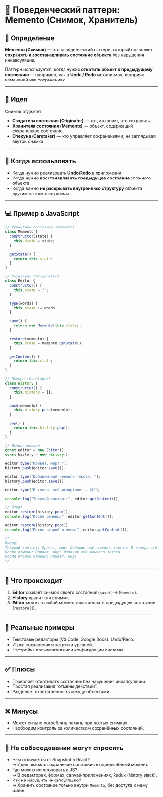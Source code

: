 # 🧾 Поведенческий паттерн: Memento (Снимок, Хранитель)

## 📌 Определение
**Memento (Снимок)** — это поведенческий паттерн, который позволяет **сохранять и восстанавливать состояние объекта** без нарушения инкапсуляции.

Паттерн используется, когда нужно **откатить объект к предыдущему состоянию** — например, как в **Undo / Redo** механизмах, историях изменений или сохранениях.

---

## 🎯 Идея
Снимок отделяет:
- **Создателя состояния (Originator)** — тот, кто знает, что сохранять.  
- **Хранителя состояния (Memento)** — объект, содержащий сохранённое состояние.  
- **Опекуна (Caretaker)** — кто управляет сохранениями, не заглядывая внутрь снимка.

---

## 🧩 Когда использовать
- Когда нужно реализовать **Undo/Redo** в приложении.  
- Когда нужно **восстанавливать предыдущее состояние** сложного объекта.  
- Когда важно **не раскрывать внутреннюю структуру** объекта другим частям программы.

---

## 💻 Пример в JavaScript

```js
// Хранитель состояния (Memento)
class Memento {
  constructor(state) {
    this.state = state;
  }

  getState() {
    return this.state;
  }
}

// Создатель (Originator)
class Editor {
  constructor() {
    this.state = "";
  }

  type(words) {
    this.state += words;
  }

  save() {
    return new Memento(this.state);
  }

  restore(memento) {
    this.state = memento.getState();
  }

  getContent() {
    return this.state;
  }
}

// Опекун (Caretaker)
class History {
  constructor() {
    this.history = [];
  }

  push(memento) {
    this.history.push(memento);
  }

  pop() {
    return this.history.pop();
  }
}

// Использование
const editor = new Editor();
const history = new History();

editor.type("Привет, мир! ");
history.push(editor.save());

editor.type("Добавим ещё немного текста. ");
history.push(editor.save());

editor.type("И теперь всё испортили... 😅");

console.log("Текущий контент:", editor.getContent());

// Откат
editor.restore(history.pop());
console.log("После отмены:", editor.getContent());

editor.restore(history.pop());
console.log("После второй отмены:", editor.getContent());

/*
Вывод:
Текущий контент: Привет, мир! Добавим ещё немного текста. И теперь всё испортили... 😅
После отмены: Привет, мир! Добавим ещё немного текста. 
После второй отмены: Привет, мир! 
*/
```

---

## 🧠 Что происходит
1. **Editor** создаёт снимок своего состояния (`save()` → `Memento`).  
2. **History** хранит эти снимки.  
3. **Editor** может в любой момент восстановить предыдущее состояние (`restore()`).

---

## 💬 Реальные примеры
- Текстовые редакторы (VS Code, Google Docs): Undo/Redo.  
- Игры: сохранение и загрузка уровней.  
- Настройки пользователя или конфигурации системы.

---

## ✅ Плюсы
- Позволяет откатывать состояние без нарушения инкапсуляции.  
- Простая реализация “отмены действий”.  
- Разделяет ответственность между объектами.

---

## ❌ Минусы
- Может сильно потреблять память при частых снимках.  
- Необходим контроль за количеством сохранённых состояний.

---

## 💬 На собеседовании могут спросить
- Чем отличается от Snapshot в React?  
  → Идея похожа: сохранение состояния в определённый момент.  
- Где можно использовать в JS?  
  → В редакторах, формах, canvas-приложениях, Redux (history stack).  
- Как не нарушить инкапсуляцию?  
  → Хранить состояние только внутри `Memento`, без доступа к нему извне.
